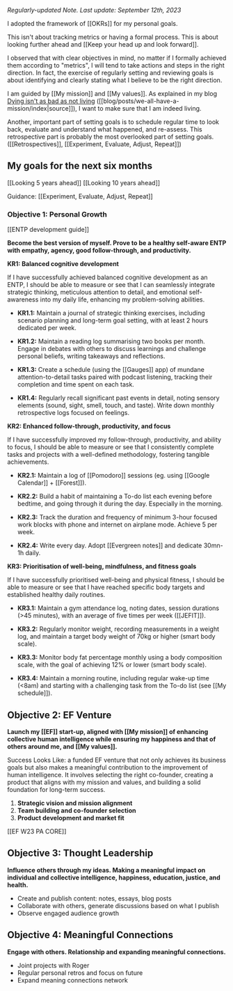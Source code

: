_Regularly-updated Note. Last update: September 12th, 2023_

I adopted the framework of [[OKRs]] for my personal goals.

This isn't about tracking metrics or having a formal process.
This is about looking further ahead and [[Keep your head up and look forward]].

I observed that with clear objectives in mind, no matter if I formally achieved them according to "metrics", I will tend to take actions and steps in the right direction.
In fact, the exercise of regularly setting and reviewing goals is about identifying and clearly stating what I believe to be the right direction.

I am guided by [[My mission]] and [[My values]]. As explained in my blog [Dying isn't as bad as not living](https://mindthegapblog.com/posts/we-all-have-a-mission/) ([[blog/posts/we-all-have-a-mission/index|source]]), I want to make sure that I am indeed living.

Another, important part of setting goals is to schedule regular time to look back, evaluate and understand what happened, and re-assess.
This retrospective part is probably the most overlooked part of setting goals.
([[Retrospectives]], [[Experiment, Evaluate, Adjust, Repeat]])
## My goals for the next six months

[[Looking 5 years ahead]] [[Looking 10 years ahead]]

Guidance: [[Experiment, Evaluate, Adjust, Repeat]]
### Objective 1: Personal Growth

[[ENTP development guide]]

**Become the best version of myself. Prove to be a healthy self-aware ENTP with empathy, agency, good follow-through, and productivity.**

**KR1: Balanced cognitive development**

If I have successfully achieved balanced cognitive development as an ENTP, I should be able to measure or see that I can seamlessly integrate strategic thinking, meticulous attention to detail, and emotional self-awareness into my daily life, enhancing my problem-solving abilities.

  - **KR1.1:** Maintain a journal of strategic thinking exercises, including scenario planning and long-term goal setting, with at least 2 hours dedicated per week.

  - **KR1.2:** Maintain a reading log summarising two books per month. Engage in debates with others to discuss learnings and challenge personal beliefs, writing takeaways and reflections.

  - **KR1.3:** Create a schedule (using the [[Gauges]] app) of mundane attention-to-detail tasks paired with podcast listening, tracking their completion and time spent on each task.

  - **KR1.4:** Regularly recall significant past events in detail, noting sensory elements (sound, sight, smell, touch, and taste). Write down monthly retrospective logs focused on feelings.

**KR2: Enhanced follow-through, productivity, and focus**

If I have successfully improved my follow-through, productivity, and ability to focus, I should be able to measure or see that I consistently complete tasks and projects with a well-defined methodology, fostering tangible achievements.

  - **KR2.1:** Maintain a log of [[Pomodoro]] sessions (eg. using [[Google Calendar]] + [[Forest]]).

  - **KR2.2:** Build a habit of maintaining a To-do list each evening before bedtime, and going through it during the day. Especially in the morning.

  - **KR2.3:** Track the duration and frequency of minimum 3-hour focused work blocks with phone and internet on airplane mode. Achieve 5 per week.

  - **KR2.4:** Write every day. Adopt [[Evergreen notes]] and dedicate 30mn-1h daily.

**KR3: Prioritisation of well-being, mindfulness, and fitness goals**

If I have successfully prioritised well-being and physical fitness, I should be able to measure or see that I have reached specific body targets and established healthy daily routines.

  - **KR3.1:** Maintain a gym attendance log, noting dates, session durations (>45 minutes), with an average of five times per week ([[JEFIT]]).

  - **KR3.2:** Regularly monitor weight, recording measurements in a weight log, and maintain a target body weight of 70kg or higher (smart body scale).

  - **KR3.3:** Monitor body fat percentage monthly using a body composition scale, with the goal of achieving 12% or lower (smart body scale).

  - **KR3.4:** Maintain a morning routine, including regular wake-up time (<8am) and starting with a challenging task from the To-do list (see [[My schedule]]).

## Objective 2: EF Venture

**Launch my [[EF]] start-up, aligned with [[My mission]] of enhancing collective human intelligence while ensuring my happiness and that of others around me, and [[My values]].**

Success Looks Like: a funded EF venture that not only achieves its business goals but also makes a meaningful contribution to the improvement of human intelligence. It involves selecting the right co-founder, creating a product that aligns with my mission and values, and building a solid foundation for long-term success.

1. **Strategic vision and mission alignment**
2. **Team building and co-founder selection**
3. **Product development and market fit**

[[EF W23 PA CORE]]

## Objective 3: Thought Leadership

**Influence others through my ideas. Making a meaningful impact on individual and collective intelligence, happiness, education, justice, and health.**

- Create and publish content: notes, essays, blog posts
- Collaborate with others, generate discussions based on what I publish
- Observe engaged audience growth

## Objective 4: Meaningful Connections

**Engage with others. Relationship and expanding meaningful connections.**

- Joint projects with Roger
- Regular personal retros and focus on future
- Expand meaning connections network

